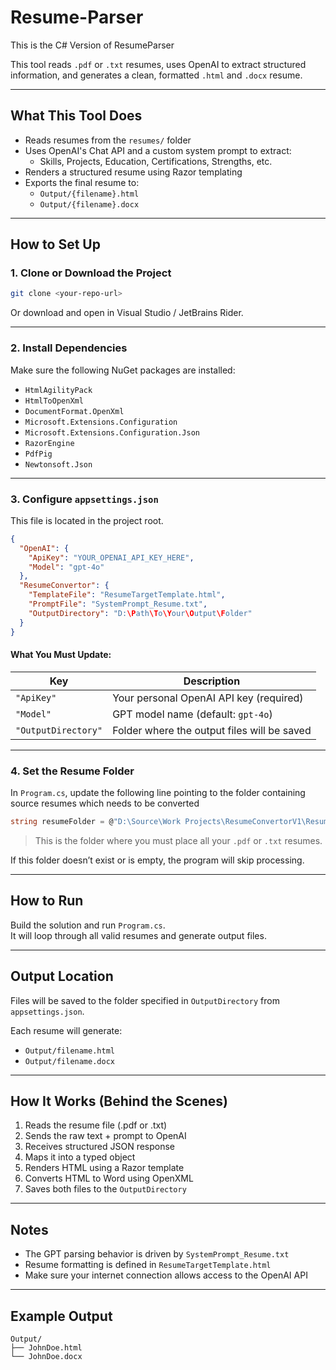 # Resume-Parser
This is the C# Version of ResumeParser


This tool reads `.pdf` or `.txt` resumes, uses OpenAI to extract structured information, and generates a clean, formatted `.html` and `.docx` resume.

---

## What This Tool Does

- Reads resumes from the `resumes/` folder  
- Uses OpenAI's Chat API and a custom system prompt to extract:
  - Skills, Projects, Education, Certifications, Strengths, etc.
- Renders a structured resume using Razor templating
- Exports the final resume to:
  - `Output/{filename}.html`
  - `Output/{filename}.docx`

---

## How to Set Up

### 1. Clone or Download the Project

```bash
git clone <your-repo-url>
```

Or download and open in Visual Studio / JetBrains Rider.

---

### 2. Install Dependencies

Make sure the following NuGet packages are installed:

- `HtmlAgilityPack`  
- `HtmlToOpenXml`  
- `DocumentFormat.OpenXml`  
- `Microsoft.Extensions.Configuration`  
- `Microsoft.Extensions.Configuration.Json`  
- `RazorEngine`  
- `PdfPig`  
- `Newtonsoft.Json`

---

### 3. Configure `appsettings.json`

This file is located in the project root.

```json
{
  "OpenAI": {
    "ApiKey": "YOUR_OPENAI_API_KEY_HERE",
    "Model": "gpt-4o"
  },
  "ResumeConvertor": {
    "TemplateFile": "ResumeTargetTemplate.html",
    "PromptFile": "SystemPrompt_Resume.txt",
    "OutputDirectory": "D:\Path\To\Your\Output\Folder"
  }
}
```

####  What You Must Update:

| Key | Description |
|-----|-------------|
| `"ApiKey"` | Your personal OpenAI API key (required) |
| `"Model"` | GPT model name (default: `gpt-4o`) |
| `"OutputDirectory"` | Folder where the output files will be saved |

---

### 4. Set the Resume Folder

In `Program.cs`, update the following line pointing to the folder containing source resumes which needs to be converted

```csharp
string resumeFolder = @"D:\Source\Work Projects\ResumeConvertorV1\ResumeConvertorV1\resumes";
```

> This is the folder where you must place all your `.pdf` or `.txt` resumes.

If this folder doesn’t exist or is empty, the program will skip processing.

---

##  How to Run

Build the solution and run `Program.cs`.  
It will loop through all valid resumes and generate output files.

---

##  Output Location

Files will be saved to the folder specified in `OutputDirectory` from `appsettings.json`.

Each resume will generate:

- `Output/filename.html`
- `Output/filename.docx`

---

## How It Works (Behind the Scenes)

1. Reads the resume file (.pdf or .txt)
2. Sends the raw text + prompt to OpenAI
3. Receives structured JSON response
4. Maps it into a typed object
5. Renders HTML using a Razor template
6. Converts HTML to Word using OpenXML
7. Saves both files to the `OutputDirectory`

---

## Notes

- The GPT parsing behavior is driven by `SystemPrompt_Resume.txt`
- Resume formatting is defined in `ResumeTargetTemplate.html`
- Make sure your internet connection allows access to the OpenAI API

---

## Example Output

```
Output/
├── JohnDoe.html
└── JohnDoe.docx
```
